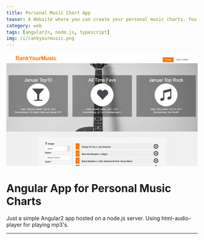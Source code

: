 ```yaml
---
title: Personal Music Chart App
teaser: A Website where you can create your personal music charts. You can upload mp3's or attach a link. With this webapp it doesn't matter if one song is only present on e.g. spotify, the others only on youtube.
category: web
tags: [angular2+, node.js, typescript]
img: /i/rankyourmusic.png
---
```

![RankYourMusic](/i/rankyourmusic.png)
# Angular App for Personal Music Charts
Just a simple Angular2 app hosted on a node.js server. Using html-audio-player for playing mp3's.



---